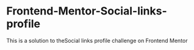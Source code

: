 # Frontend-Mentor-Social-links-profile
This is a solution to theSocial links profile challenge on Frontend Mentor
